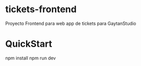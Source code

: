 # tickets-frontend
Proyecto Frontend para web app de tickets para GaytanStudio

# QuickStart
npm install
npm run dev
